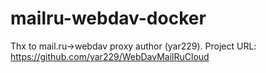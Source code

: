 # mailru-webdav-docker

Thx to mail.ru->webdav proxy author (yar229).
Project URL: https://github.com/yar229/WebDavMailRuCloud
